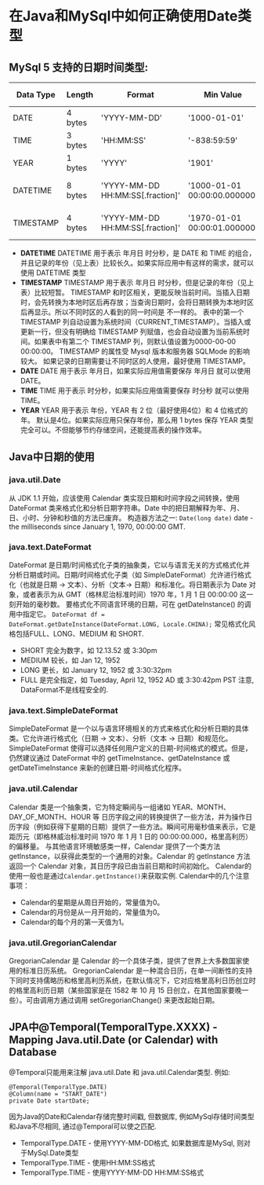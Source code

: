 # 在Java和MySql中如何正确使用Date类型
## MySql 5 支持的日期时间类型:

| Data Type | Length | Format | Min Value | Max Value | Zero Value |
|--------|--------|--------|--------|--------|--------|
| DATE | 4 bytes | 'YYYY-MM-DD' | '1000-01-01' | '9999-12-31' | '0000-00-00' |
| TIME | 3 bytes | 'HH:MM:SS' | '-838:59:59' | '838:59:59' | '00:00:00' |
| YEAR | 1 bytes | 'YYYY' | '1901' | '2155' | '0000' |
| DATETIME | 8 bytes | 'YYYY-MM-DD HH:MM:SS[.fraction]' | '1000-01-01 00:00:00.000000' | '9999-12-31 23:59:59.999999' | '0000-00-00 00:00:00' |
| TIMESTAMP | 4 bytes | 'YYYY-MM-DD HH:MM:SS[.fraction]' | '1970-01-01 00:00:01.000000' | '2038-01-19 03:14:07.999999' | '0000-00-00 00:00:00' |

- **DATETIME**
DATETIME 用于表示 年月日 时分秒，是 DATE 和 TIME 的组合，并且记录的年份（见上表）比较长久。如果实际应用中有这样的需求，就可以使用 DATETIME 类型
- **TIMESTAMP**
TIMESTAMP 用于表示 年月日 时分秒，但是记录的年份（见上表）比较短暂。
TIMESTAMP 和时区相关，更能反映当前时间。当插入日期时，会先转换为本地时区后再存放；当查询日期时，会将日期转换为本地时区后再显示。所以不同时区的人看到的同一时间是  不一样的。
表中的第一个 TIMESTAMP 列自动设置为系统时间（CURRENT_TIMESTAMP）。当插入或更新一行，但没有明确给 TIMESTAMP 列赋值，也会自动设置为当前系统时间。如果表中有第二个 TIMESTAMP 列，则默认值设置为0000-00-00 00:00:00。
TIMESTAMP 的属性受 Mysql 版本和服务器 SQLMode 的影响较大。
如果记录的日期需要让不同时区的人使用，最好使用 TIMESTAMP。
- **DATE**
DATE 用于表示 年月日，如果实际应用值需要保存 年月日 就可以使用 DATE。
- **TIME**
TIME 用于表示 时分秒，如果实际应用值需要保存 时分秒 就可以使用 TIME。
- **YEAR**
YEAR 用于表示 年份，YEAR 有 2 位（最好使用4位）和 4 位格式的年。 默认是4位。如果实际应用只保存年份，那么用 1 bytes 保存 YEAR 类型完全可以。不但能够节约存储空间，还能提高表的操作效率。

## Java中日期的使用
### java.util.Date
从 JDK 1.1 开始，应该使用 Calendar 类实现日期和时间字段之间转换，使用 DateFormat 类来格式化和分析日期字符串。Date 中的把日期解释为年、月、日、小时、分钟和秒值的方法已废弃。
构造器方法之一: `Date(long date)` date - the milliseconds since January 1, 1970, 00:00:00 GMT.
### java.text.DateFormat
DateFormat 是日期/时间格式化子类的抽象类，它以与语言无关的方式格式化并分析日期或时间。日期/时间格式化子类（如 SimpleDateFormat）允许进行格式化（也就是日期 -> 文本）、分析（文本-> 日期）和标准化。将日期表示为 Date 对象，或者表示为从 GMT（格林尼治标准时间）1970 年，1 月 1 日 00:00:00 这一刻开始的毫秒数。
要格式化不同语言环境的日期，可在 getDateInstance() 的调用中指定它。
`DateFormat df = DateFormat.getDateInstance(DateFormat.LONG, Locale.CHINA);`
常见格式化风格包括FULL、LONG、MEDIUM 和 SHORT.
- SHORT 完全为数字，如 12.13.52 或 3:30pm
- MEDIUM 较长，如 Jan 12, 1952
- LONG 更长，如 January 12, 1952 或 3:30:32pm
- FULL 是完全指定，如 Tuesday, April 12, 1952 AD 或 3:30:42pm PST
注意, DataFormat不是线程安全的.

### java.text.SimpleDateFormat
SimpleDateFormat 是一个以与语言环境相关的方式来格式化和分析日期的具体类。它允许进行格式化（日期 -> 文本）、分析（文本 -> 日期）和规范化。
SimpleDateFormat 使得可以选择任何用户定义的日期-时间格式的模式。但是，仍然建议通过 DateFormat 中的 getTimeInstance、getDateInstance 或 getDateTimeInstance 来新的创建日期-时间格式化程序。
### java.util.Calendar
Calendar 类是一个抽象类，它为特定瞬间与一组诸如 YEAR、MONTH、DAY_OF_MONTH、HOUR 等 日历字段之间的转换提供了一些方法，并为操作日历字段（例如获得下星期的日期）提供了一些方法。瞬间可用毫秒值来表示，它是距历元（即格林威治标准时间 1970 年 1 月 1 日的 00:00:00.000，格里高利历）的偏移量。
与其他语言环境敏感类一样，Calendar 提供了一个类方法 getInstance，以获得此类型的一个通用的对象。Calendar 的 getInstance 方法返回一个 Calendar 对象，其日历字段已由当前日期和时间初始化。
Calendar的使用一般也是通过`Calendar.getInstance()`来获取实例.
Calendar中的几个注意事项：
- Calendar的星期是从周日开始的，常量值为0。
- Calendar的月份是从一月开始的，常量值为0。
- Calendar的每个月的第一天值为1。

### java.util.GregorianCalendar
GregorianCalendar 是 Calendar 的一个具体子类，提供了世界上大多数国家使用的标准日历系统。
GregorianCalendar 是一种混合日历，在单一间断性的支持下同时支持儒略历和格里高利历系统，在默认情况下，它对应格里高利日历创立时的格里高利历日期（某些国家是在 1582 年 10 月 15 日创立，在其他国家要晚一些）。可由调用方通过调用 setGregorianChange() 来更改起始日期。

## JPA中@Temporal(TemporalType.XXXX) - Mapping Java.util.Date (or Calendar) with Database
@Temporal只能用来注解 java.util.Date 和 java.util.Calendar类型. 例如:
````
@Temporal(TemporalType.DATE)
@Column(name = "START_DATE")
private Date startDate;
````
因为Java的Date和Calendar存储完整时间戳, 但数据库, 例如MySql存储时间类型和Java不尽相同, 通过@Temporal可以使之匹配.
- TemporalType.DATE - 使用YYYY-MM-DD格式, 如果数据库是MySql, 则对于MySql.Date类型
- TemporalType.TIME - 使用HH:MM:SS格式
- TemporalType.TIME - 使用YYYY-MM-DD HH:MM:SS格式
